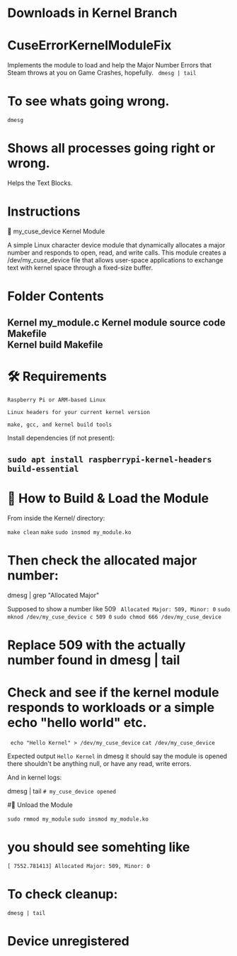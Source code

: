 # Downloads in Kernel Branch

# CuseErrorKernelModuleFix
Implements the module to load and help the Major Number Errors that Steam throws at you on Game Crashes, hopefully.
``` dmesg | tail```
# To see whats going wrong.

```dmesg```
# Shows all processes going right or wrong.

Helps the Text Blocks. 

# Instructions 
🧵 my_cuse_device Kernel Module

A simple Linux character device module that dynamically allocates a major number and responds to open, read, and write calls. This module creates a /dev/my_cuse_device file that allows user-space applications to exchange text with kernel space through a fixed-size buffer.
# Folder Contents

Kernel
my_module.c 
Kernel module
source code
Makefile       
Kernel
build
Makefile
---------------------------------------------------------------------
# 🛠️ Requirements

    Raspberry Pi or ARM-based Linux

    Linux headers for your current kernel version

    make, gcc, and kernel build tools

Install dependencies (if not present):

``` sudo apt install raspberrypi-kernel-headers build-essential ```
-----------------------------------------------------------------------
# 🚀 How to Build & Load the Module

From inside the Kernel/ directory:

``` make clean ```
``` make ```
``` sudo insmod my_module.ko ```

# Then check the allocated major number:
dmesg | grep "Allocated Major"

Supposed to show a number like 509
``` Allocated Major: 509, Minor: 0```
```sudo mknod /dev/my_cuse_device c 509 0```
```sudo chmod 666 /dev/my_cuse_device```
# Replace 509 with the actually number found in dmesg | tail

# Check and see if the kernel module responds to workloads or a simple echo "hello world" etc.
``` echo "Hello Kernel" > /dev/my_cuse_device```
```cat /dev/my_cuse_device```

Expected output
```Hello Kernel```
in dmesg it should say the module is opened
there shouldn't be anything null, or have any read, write errors.

And in kernel logs:

dmesg | tail
```# my_cuse_device opened```

#🔄 Unload the Module

```sudo rmmod my_module```
```sudo insmod my_module.ko```

# you should see somehting like  
```[ 7552.781413] Allocated Major: 509, Minor: 0```

# To check cleanup:

```dmesg | tail```
# Device unregistered




